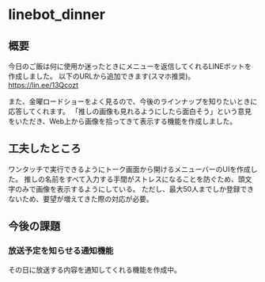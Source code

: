 # linebot_dinner


## 概要
今日のご飯は何に使用か迷ったときにメニューを返信してくれるLINEボットを作成しました。
以下のURLから追加できます(スマホ推奨)。
https://lin.ee/13Qcozt

また、金曜ロードショーをよく見るので、今後のラインナップを知りたいときに応答してくれます。
「推しの画像も見れるようにしたら面白そう」という意見をいただき、Web上から画像を拾ってきて表示する機能を作成しました。

## 工夫したところ
ワンタッチで実行できるようにトーク画面から開けるメニューバーのUIを作成した。
推しの名前をすべて入力する手間がストレスになることを防ぐため、頭文字のみで画像を表示するようにしている。
ただし、最大50人までしか登録できないため、要望が増えてきた際の対応が必要。

## 今後の課題

### 放送予定を知らせる通知機能
その日に放送する内容を通知してくれる機能を作成中。
